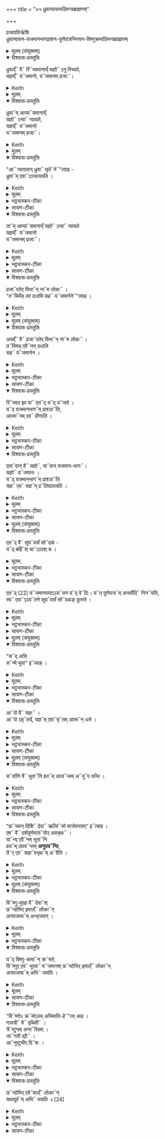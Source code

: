 +++
title = "०५ ध्रुवाप्यायनादिमन्त्रब्राह्मणम्"

+++

प्रजापतिर्ऋषिः  
ध्रुवाप्यायन-यजमानभागप्राशन-पूर्णपात्रनिनयन-विष्णुक्रमादिमन्त्रब्राह्मणम्

<details><summary>मूलम् (संयुक्तम्)</summary>

ध्रु॒वाव्ँ वै रिच्य॑मानाय्ँ य॒ज्ञोऽनु॑ रिच्यते य॒ज्ञय्ँयज॑मानो॒ यज॑मानम्प्र॒जा ध्रु॒वामा॒प्याय॑मानाय्ँ य॒ज्ञोऽन्वा प्या॑यते य॒ज्ञय्ँयज॑मानो॒ यज॑मानम्प्र॒जा आ प्या॑यतान्ध्रु॒वा घृ॒तेनेत्या॑ह ध्रु॒वामे॒वाऽऽप्या॑ययति॒ तामा॒प्याय॑मानाय्ँ य॒ज्ञोऽन्वा प्या॑यते य॒ज्ञय्ँयज॑मानो॒ यज॑मानम्प्र॒जाᳶ प्र॒जाप॑तेर्वि॒भान्नाम॑ लो॒कस्तस्मिँ॑ स्त्वा दधामि स॒ह यज॑माने॒नेति॑ [21]आ॒ह 
</details>

<details open><summary>विश्वास-प्रस्तुतिः</summary>

ध्रुवाव्ँ᳓ वै᳓ रि᳓च्यमानाय्ँ यज्ञो᳓ ऽनु रिच्यते,  
यज्ञय्ँ᳓ य᳓जमानो, य᳓जमानम् प्रजाः᳓।  
</details>

<details><summary>Keith</summary>

Through the emptying of the Dhruva the sacrifice is emptied,  
through the sacrifice the sacrificer,  
through the sacrificer offspring. 
</details>

<details><summary>मूलम्</summary>

ध्रु॒वाव्ँ वै रिच्य॑मानाय्ँ य॒ज्ञो ऽनु॑ रिच्यते,  
य॒ज्ञय्ँ यज॑मानो॒, यज॑मानम् प्र॒जाः।
</details>

<details open><summary>विश्वास-प्रस्तुतिः</summary>

ध्रुवा᳓म् आप्या᳓यमानाय्ँ  
यज्ञो᳓ ऽन्वा᳓ प्यायते,  
यज्ञय्ँ᳓ य᳓जमानो  
य᳓जमानम् प्रजाः᳓।
</details>

<details><summary>Keith</summary>

Through the swelling of the Dhruva, the sacrifice is made to swell,  
through the sacrifice the sacrificer,  
through the sacrificer offspring. 
</details>

<details><summary>मूलम्</summary>

ध्रु॒वाम् आ॒प्याय॑मानाय्ँ य॒ज्ञो ऽन्वा प्या॑यते,  
य॒ज्ञय्ँयज॑मानो॒ यज॑मानम्प्र॒जाः।
</details>

<details open><summary>विश्वास-प्रस्तुतिः</summary>

"आ᳓ प्यायतान् ध्रुवा᳓ घृते᳓ने᳓"त्याह -  
ध्रुवा᳓म् एवा᳓ऽऽप्याययति ।
</details>

<details><summary>Keith</summary>

'Let the Dhruva swell with ghee', he says; verily he makes the Dhruva to swell; 
</details>

<details><summary>मूलम्</summary>

आ प्या॑यतान्ध्रु॒वा घृ॒तेनेत्या॑ह - ध्रु॒वामे॒वाऽऽप्या॑ययति ।
</details>

<details><summary>भट्टभास्कर-टीका</summary>

1आप्यायताम् इति ध्रुवाया आप्यायमानाया अनुमन्त्रणम् । 
</details>

<details><summary>सायण-टीका</summary>

चतुर्थे शेषाहुत्यनुमन्त्रणमन्त्रा व्याख्याताः। पञ्चमे त्वाप्यायनादिमन्त्रा व्याख्यायन्ते। तत्राऽऽप्यायनमन्त्रं व्याख्यातुमन्वयव्यतिरेकाभ्यां प्रस्तौति-  

ध्रुवां वा इति। ध्रुवायां रिक्तायां यज्ञस्यासंपूर्त्या यजमानस्य फलाभावात्त-दीयप्रजाया अन्नाद्यभाव इति व्यतिरेकः। एवमन्वये योज्यम्।  
</details>

<details open><summary>विश्वास-प्रस्तुतिः</summary>

ता᳓म् आप्या᳓यमानाय्ँ यज्ञो᳓ ऽन्वा᳓ प्यायते  
यज्ञय्ँ᳓ य᳓जमानो  
य᳓जमानम् प्रजाः᳓। 
</details>

<details><summary>Keith</summary>

through its swelling the sacrifice is made to swell, through the sacrifice the sacri ficer, throuoh the sacrificer offspring. 
</details>

<details><summary>मूलम्</summary>

तामा॒प्याय॑मानाय्ँ य॒ज्ञोऽन्वा प्या॑यते य॒ज्ञय्ँयज॑मानो॒ यज॑मानम्प्र॒जा
</details>

<details><summary>भट्टभास्कर-टीका</summary>

तामाप्यायमानां स्तोतुमाह - ध्रुवां वा इत्यादि ॥ अनोर्लक्षणे कर्मप्रवचनीयत्वम् । रिचिर् रेचने, रौधादिकः, कर्मकर्तरि यक् व्यत्ययेनाद्युदात्तत्वम् । 'अचः कर्तृयकि' इति वा व्यत्ययेनानजन्तस्य भवति । श्यन्वा व्यत्ययेन । ओ प्यायी वृद्धौ । गतमन्यत् ॥
</details>

<details><summary>सायण-टीका</summary>

मन्त्रं व्याचष्टे - आ प्यायतिमिति।  
</details>

<details open><summary>विश्वास-प्रस्तुतिः</summary>

प्रजा᳓पतेर् विभा᳓न् ना᳓म लोकः᳓ ।  
"त᳓स्मिँस् त्वा दधामि सह᳓ य᳓जमानेने᳓"त्याह ।  
</details>

<details><summary>Keith</summary>

'Prajapati's is the world called Vibhan. In it I place thee along with the sacrificer', he says [1]; 
</details>

<details><summary>मूलम्</summary>

प्र॒जाप॑तेर्वि॒भान्नाम॑ लो॒कः ।  
तस्मिँ॑ स्त्वा दधामि स॒ह यज॑माने॒नेत्या॑ह ।  
</details>

<details><summary>मूलम् (संयुक्तम्)</summary>

अ॒यव्ँ वै प्र॒जाप॑तेर्वि॒भान्नाम॑ लो॒कस्तस्मि॑न्ने॒वैन॑न्दधाति स॒ह यज॑मानेन॒ रिच्य॑त इव॒ वा ए॒तद्यद्यज॑ते॒ यद्य॑जमानभा॒गम्प्रा॒श्ञात्या॒त्मान॑मे॒व प्री॑णात्ये॒तावा॒न्वै य॒ज्ञो यावा॑न्यजमानभा॒गो य॒ज्ञो यज॑मानो॒ यद्य॑जमानभा॒गम्प्रा॒श्ञाति॑ य॒ज्ञ ए॒व य॒ज्ञम्प्रति॑ष्ठापयति 
</details>

<details open><summary>विश्वास-प्रस्तुतिः</summary>

अयव्ँ᳓ वै᳓ प्रजा᳓पतेर् विभा᳓न् ना᳓म लोकः᳓ ।   
त᳓स्मिन्न् एवै᳓नन् दधाति  
सह᳓ य᳓जमानेन ।  
</details>

<details><summary>Keith</summary>

the world of Prajapati, named Vibhan, is this (world); verily he places it in it along with the sacrificer. 
</details>

<details><summary>मूलम्</summary>

अ॒यव्ँ वै प्र॒जाप॑तेर्वि॒भान्नाम॑ लो॒कः ।   
तस्मि॑न्ने॒वैन॑न्दधाति स॒ह यज॑मानेन ।  
</details>

<details><summary>भट्टभास्कर-टीका</summary>

2प्रजापतेर्विभानिति ॥ यजमानप्राशनमन्त्रः । अयं लोको मनुष्यलोकः सूर्यादिभिर्विविधं भातीति विभान् ।  
</details>

<details><summary>सायण-टीका</summary>

यजमानभागप्राशनमन्त्रं व्याचष्टे-  
प्रजापतेरिति। विशेषेण कर्मभूमित्वेन भातीति विभानयं भूलोकः। एनं यजमानभागम्।  
</details>

<details open><summary>विश्वास-प्रस्तुतिः</summary>

रि᳓च्यत इव वा᳓ एत᳓द् य᳓द् य᳓जते ।  
य᳓द् यजमानभाग᳓म् प्राश्ञा᳓ति,   
आत्मा᳓नम् एव᳓ प्रीणाति ।  
</details>

<details><summary>Keith</summary>

In that he sacrifices he is as it were emptied; in that he eats the sacrificer's portion, he fills himself.
</details>

<details><summary>मूलम्</summary>

रिच्य॑त इव॒ वा ए॒तद्यद्यज॑ते ।  
यद्य॑जमानभा॒गम्प्रा॒श्ञाति॒   
आ॒त्मान॑मे॒व प्री॑णाति ।  
</details>

<details><summary>भट्टभास्कर-टीका</summary>

रिच्यत इवेत्यादि । नियमैः कर्शितत्वात् रिच्यत इव यजमानः । स आत्मीयभागप्राशनेनात्मानं तर्पयति ।  
</details>

<details><summary>सायण-टीका</summary>

यजमानस्य रिक्तीकरणनिवारणेन भागप्राशनं प्रशंसति-  
रिच्‍यत इति। यजत इति यत्, एतेन पुरोडाशाज्यसांनाय्यद्रव्यहोमे यजमानो रिक्त इव भवति। भागप्राशनेन तु प्रीतस्तं क्लेशं जहाति। 
</details>

<details open><summary>विश्वास-प्रस्तुतिः</summary>

एता᳓वान् वै᳓ यज्ञो᳓, या᳓वान् यजमान-भागः᳓।  
यज्ञो᳓ य᳓जमानः ।  
य᳓द् यजमानभाग᳓म् प्राश्ञा᳓ति   
यज्ञ᳓ एव᳓ यज्ञ᳓म् प्र᳓तिष्ठापयति ।  
</details>

<details><summary>Keith</summary>

The sacrifice is the size of the sacrificer's portion,  
the sacrificer is the sacrifice;  
in that he eats the sacrificer's portion,  
he places the sacrifice in the sacrifice. 
</details>

<details><summary>मूलम्</summary>

ए॒तावा॒न् वै य॒ज्ञो यावा॑न् यजमानभा॒गः।  
य॒ज्ञो यज॑मानः ।  
यद्य॑जमानभा॒गम्प्रा॒श्ञाति॒   
य॒ज्ञ ए॒व य॒ज्ञम्प्रति॑ष्ठापयति ।  
</details>

<details><summary>भट्टभास्कर-टीका</summary>

एतावानित्यादि । प्राधान्याद्यज्ञो यजमान इति तदधीनत्वात्तन्निवृत्तेः ॥
</details>

<details><summary>सायण-टीका</summary>

यज्ञप्रतिष्ठाहेतुत्वेनापि तदेव प्रशंसति-  
एतावानिति। यजमानस्य भागो यावानस्ति एतावानेवेह लोके यजमान-स्योपयुक्तो यज्ञोऽवशिष्टस्य देवैत्विग्भिश्च भक्ष्यमाणत्वात्। स्वयं च यज्ञस्वामित्वेन यज्ञात्मकः। तथा सति यजमानेन भागे प्राशिते यज्ञ एव यज्ञः प्रतिष्ठापितो भवति।  
</details>

<details><summary>मूलम् (संयुक्तम्)</summary>

ए॒तद्वै सू॒यव॑सँ॒ सोद॑कय्ँ॒यद्ब॒र्हिश्चाऽऽप॑श्चै॒तत् [22]यज॑मानस्या॒ऽऽयत॑नय्ँ॒यद्वेदि॒र्यत्पू॑र्णपा॒त्रम॑न्तर्वे॒दि नि॒नय॑ति॒ स्व ए॒वाऽऽयत॑ने सू॒यव॑सँ॒ सोद॑कङ्कुरुते 
</details>

<details open><summary>विश्वास-प्रस्तुतिः</summary>

एत᳓द् वै᳓ सूय᳓वसँ सो᳓दकं -  
य᳓द् बर्हि᳓श् चा᳓ऽऽपश् च ।  
</details>

<details><summary>मूलम्</summary>

ए॒तद्वै सू॒यव॑सँ॒ सोद॑कं॒ यद्ब॒र्हिश्चाऽऽप॑श्च ।  
</details>

<details><summary>भट्टभास्कर-टीका</summary>

3एतद्वा इत्यादि ॥ पूणपात्रविधिः । सूयवसं सोदकं चानेनेतत्क्रियते, यद्बर्हिश्चापश्च संयोज्यन्ते । 
</details>

<details><summary>सायण-टीका</summary>

पूर्णपात्रस्य निनयनं विधातुं प्रस्तौति –  
एतद्वा इति। 
</details>

<details open><summary>विश्वास-प्रस्तुतिः</summary>

एत᳓द् [22] य᳓जमानस्याऽऽय᳓तनं य᳓द् वे᳓दिः। 
य᳓त् पूर्णपात्र᳓म् अन्तर्वेदि᳓ निन᳓यति,   
स्व᳓ एवा᳓ऽऽय᳓तने सूय᳓वसँ सो᳓दकङ् कुरुते ।  
</details>

<details><summary>Keith</summary>

There is good grass and good water where the strew and the waters are [2];  
the Vedi is the abode of the sacrificer;  
in that he places the full bowl within the Vedi, he establishes good grass and good water in his own abode. 
</details>

<details><summary>मूलम्</summary>

ए॒तत् [22] यज॑मानस्या॒ऽऽयत॑नय्ँ॒ यद्वेदिः॑। 
यत्पू॑र्णपा॒त्रम॑न्तर्वे॒दि नि॒नय॑ति॒,   
स्व ए॒वाऽऽयत॑ने सू॒यव॑सँ॒ सोद॑कङ्कुरुते ।  
</details>

<details><summary>भट्टभास्कर-टीका</summary>

किञ्च - एतद्यजमानस्यायतनं गृहं यद्वेदिः तस्माद्यदिदमन्तर्वेदि प्रणीतासु पूर्णपात्रमानयति तदेतत्स्व एवायतने आत्मार्थं सूयवसं सोदकं च कुरुते ॥
</details>

<details><summary>सायण-टीका</summary>
वेदेर्हविर्धारणेन यजमानस्थानत्वम्। एतच्च स्थानं बर्हिषाऽऽ-स्तीर्णत्वात्समीचीनतृणोपेतं प्रणीतानामत्र स्थापितत्वादुदकोपेतं च।  

विधत्ते-  
यत्पूर्णपात्रमिति। सूवयसं तृणसमृद्धिं सोदमुकदसमृद्धिं च कुरुते।  
</details>

<details><summary>मूलम् (संयुक्तम्)</summary>

सद॑सि॒ सन्मे॑ भूया॒ इत्या॒हाऽऽपो॒ वै य॒ज्ञ आपो॒ऽमृतय्ँ॑ य॒ज्ञमे॒वामृत॑मा॒त्मन्ध॑त्ते 
</details>

<details open><summary>विश्वास-प्रस्तुतिः</summary>

"स᳓द् असि  
स᳓न्मे भूया" इ᳓त्याह ।  
</details>

<details><summary>Keith</summary>

'Thou art real, be real for me', he says;
</details>

<details><summary>मूलम्</summary>

सद॑सि॒ सन्मे॑ भूया॒ इत्या॑ह ।  
</details>

<details><summary>भट्टभास्कर-टीका</summary>

4तत्र सदसि सन्मे इति पूर्णपात्र अनीयमाने यजमानो जपति ॥
</details>

<details><summary>सायण-टीका</summary>

निनयनमन्त्रं व्याचष्टे-  
सदसिति। 
</details>

<details open><summary>विश्वास-प्रस्तुतिः</summary>

आ᳓पो वै᳓ यज्ञः᳓ ।   
आ᳓पो ऽमृ᳓तय्ँ, यज्ञ᳓म् एवा᳓मृ᳓तम् आत्म᳓न् धत्ते ।  
</details>

<details><summary>Keith</summary>

the sacrifice is the waters,  
ambrosia is the water;  
verily he bestows upon himself the sacrifice and the waters. 
</details>

<details><summary>मूलम्</summary>

आपो॒ वै य॒ज्ञः ।   
आपो॒ऽमृतय्ँ॑ य॒ज्ञमे॒वामृत॑मा॒त्मन्ध॑त्ते ।  
</details>

<details><summary>भट्टभास्कर-टीका</summary>

आपो वा इत्यादि । गतम् । यज्ञममृतं चात्मनि स्थापयति अनेन मन्त्रेण । सदादिपदैर्यज्ञामृते अभिधीयेते इति भावः ॥
</details>

<details><summary>सायण-टीका</summary>

अपां यज्ञसाधनत्वाद्यज्ञत्वं, जीवनहेतुत्वाच्चामृतत्वं, तस्मादपोऽ-भिलक्ष्य सन्मे भूया इत्युक्ते सति यज्ञरूपममृतं स्वस्मिन्धारयति।
</details>

<details><summary>मूलम् (संयुक्तम्)</summary>

सर्वा॑णि॒ वै भू॒तानि॑ व्र॒तमु॑प॒यन्त॒मनूप॑ यन्ति॒ प्राच्या॑न्दि॒शि दे॒वा ऋ॒त्विजो॑ मार्जयन्ता॒मित्या॑है॒ष वै द॑र्शपूर्णमा॒सयो॑रवभृ॒थः [23]यान्ये॒वैन॑म्भू॒तानि॑ व्र॒तमु॑प॒यन्त॑मनूप॒यन्ति॒ तैरे॒व स॒हाव॑भृ॒थमवै॑ति 
</details>

<details open><summary>विश्वास-प्रस्तुतिः</summary>

स᳓र्वाणि वै᳓ भूता᳓नि व्रत᳓म् उपय᳓न्तम् अ᳓नू᳓प यन्ति ।  
</details>

<details><summary>Keith</summary>

All creatures attend him who is performing the vow. 
</details>

<details><summary>मूलम्</summary>

सर्वा॑णि॒ वै भू॒तानि॑ व्र॒तमु॑प॒यन्त॒मनूप॑ यन्ति ।  
</details>

<details><summary>भट्टभास्कर-टीका</summary>

5सर्वाणीत्यादि ॥ व्रतोपायनकाल एवैनमनु सर्वाणि भूतानि देवादीनि उपयन्ति उपगच्छन्ति । इदानीं तैस्सर्वैस्सहावभृथमवैति ।  
</details>

<details><summary>सायण-टीका</summary>

व्युत्सेचनमन्त्रं व्याचष्टे-  
सर्वाणीति। यो यजमानो यज्ञव्रतमुपैति तमनु देवपित्रादीनि सर्वाणि भूतानि व्रतं प्रारभन्ते। अतो देवपित्रादिमार्जनप्रतिपादकेनानेन मन्त्रेण तैः सर्वैर्भूतैः सहैवावभृथं प्राप्नोति।  
</details>

<details open><summary>विश्वास-प्रस्तुतिः</summary>

"प्रा᳓च्यान् दिशि᳓ देवा᳓ ऋत्वि᳓जो मार्जयन्ताम्" इ᳓त्याह ।  
एष᳓ वै᳓ दर्शपूर्णमास᳓योर् अवभृथः᳓ ।   
या᳓न्य् एवै᳓नम् भूता᳓नि  
व्रत᳓म् उपय᳓न्तम् **अनूपय᳓न्ति**,   
तै᳓र् एव᳓ सहा᳓वभृथ᳓म् अ᳓वैति ।  
</details>

<details><summary>Keith</summary>

'In the eastern quarter may the gods, the priests, make (me) bright', he says;  
this is the concluding bath of the new and full moon sacrifices [3].  
He goes to the bath along with the creatures which attend him as he performs the vow. 
</details>

<details><summary>मूलम्</summary>

प्राच्या॑न्दि॒शि दे॒वा ऋ॒त्विजो॑ मार्जयन्ता॒मित्या॑ह ।  
ए॒ष वै द॑र्शपूर्णमा॒सयो॑रवभृ॒थः ।   
यान्ये॒वैन॑म्भू॒तानि॑ व्र॒तमु॑प॒यन्त॑मनूप॒यन्ति॒
तैरे॒व स॒हाव॑भृ॒थमवै॑ति ।  
</details>

<details><summary>भट्टभास्कर-टीका</summary>

कः पुनरयमवभृथ इत्याह – प्राच्यामित्यादि । अनेन मन्त्रेण यद्दिशां व्युत्सेचनम् ॥
</details>

<details><summary>मूलम् (संयुक्तम्)</summary>

विष्णु॑मुखा॒ वै दे॒वाश्छन्दो॑भिरि॒माल्ँ लो॒कान॑नपज॒य्यम॒भ्य॑जय॒न् यद्वि॑ष्णुक्र॒मान्क्रम॑ते॒ विष्णु॑रे॒व भू॒त्वा यज॑मान॒श्छन्दो॑भिरि॒माल्ँ लो॒कान॑नपज॒य्यम॒भि ज॑यति॒ विष्णो॒ᳵ क्रमो॑ऽस्यभिमाति॒हेत्या॑ह गाय॒त्री वै पृ॑थि॒वी त्रैष्टु॑भम॒न्तरि॑क्ष॒ञ्जाग॑ती॒ द्यौरानु॑ष्टुभी॒र्दिश॒श्छन्दो॑भिरे॒वेमाल्ँ लो॒कान् य॑थापू॒र्वम॒भि ज॑यति ॥ [24]
</details>

<details open><summary>विश्वास-प्रस्तुतिः</summary>

वि᳓ष्णु-मुखा वै᳓ देवा᳓श्  
छ᳓न्दोभिर् इमाल्ँ᳓ लोका᳓न्  
अनपजय्य᳓म् अभ्य᳙जयन् ।  
</details>

<details><summary>Keith</summary>

Headed by Visnu the gods won these worlds by the metres so as to be irrecoverable;
</details>

<details><summary>मूलम्</summary>

विष्णु॑मुखा॒ वै दे॒वाश्छन्दो॑भिरि॒माल्ँ लो॒कान॑नपज॒य्यम॒भ्य॑जयन् ।  
</details>

<details><summary>भट्टभास्कर-टीका</summary>

6विष्णुमुखा इत्यादि ॥ विष्णुक्रमाणां क्रमणविधिः । ते च 'विष्णोः क्रमोसि' इत्यादयः । विष्णुमुखाः विष्णुप्रधानाः । अनपजय्यमन्यैरपजेतुमशक्यम् । क्रियाविशेषणम्, 'अचो यत्' 'क्षय्यजय्यौ शक्यार्थे' इति अयादेशः, 'ययतोश्चातदर्थे' इत्युत्तरपदान्तोदात्तत्वम् ।  

<details><summary>सायण-टीका</summary>

विष्णुक्रमान्विधत्ते-  
विष्णुमुखा इति। देवाः पूर्वं स्वेषु विष्णुमेव मुख्यं कृत्वा छन्दोभिमानिदेवैः सहिता अन्यैर्जेतुं यथा न शक्यते तथा लोकानजयन्। 
</details>
</details>

<details open><summary>विश्वास-प्रस्तुतिः</summary>

य᳓द् विष्णु-क्रमा᳓न् क्र᳓मते,  
वि᳓ष्णुर् एव᳓ भूत्वा᳓ य᳓जमानश्
छ᳓न्दोभिर् इमाल्ँ᳓ लोका᳓न्  
अनपजय्य᳓म् अभि᳓ जयति ।
</details>

<details><summary>Keith</summary>

in that he takes the steps of Visnu the sacrificer becoming Visnu wins these worlds by the metres so as to be irrecoverable. 
</details>

<details><summary>मूलम्</summary>

यद्वि॑ष्णुक्र॒मान्क्रम॑ते॒ विष्णु॑रे॒व भू॒त्वा यज॑मान॒श्
छन्दो॑भिरि॒माल्ँ लो॒कान॑नपज॒य्यम॒भि ज॑यति ।  

</details>

<details><summary>सायण-टीका</summary>

अतो यजमानो विष्णुक्रमान्क्रमत इति यत्स विष्णुरेव भूत्वेमाल्ँ लोकानभिजयति।  
</details>

<details open><summary>विश्वास-प्रस्तुतिः</summary>

"वि᳓ष्णोᳵ क्र᳓मोऽस्य् अभिमाति-हे᳓"त्य् आह ।  
गायत्री᳓ वै᳓ पृथिवी᳓ ।  
त्रै᳓ष्टुभम् अन्त᳓रिक्षम्  ।  
जा᳓गती द्यौः᳓ ।  
आ᳓नुष्टुभीर् दि᳓शः ।  
</details>

<details><summary>Keith</summary>

'Thou art the step of Visnu, smiting imprecations', he says; the earth is the Gayatri, the atmosphere is connected with the Tristubh, the sky is the Jagati, the quarters are connected with the Anustubh; 
</details>

<details><summary>मूलम्</summary>

विष्णो॒ᳵ क्रमो॑ऽस्यभिमाति॒हेत्या॑ह ।  
गा॒य॒त्री वै पृ॑थि॒वी ।  
त्रैष्टु॑भम॒न्तरि॑क्षम्  ।  
जाग॑ती॒ द्यौः ।  
आनु॑ष्टुभी॒र्दिशः॑ ।  
</details>

<details><summary>भट्टभास्कर-टीका</summary>

विष्णोः क्रमोसीति । चतुर्णां क्रमाणां ग्रहणम् । त्रिष्टुब्जगत्यनुष्टुप्शब्देभ्य उत्सादित्वादञ् । आनुष्टुभीः अनुष्टुब्भ्यः । 'वा छन्दसि' इति पूर्वसवर्णदीर्घत्वम् ।  
</details>

<details><summary>सायण-टीका</summary>

तत्रत्यान्मन्त्रान्व्याचष्टे-  
विष्णोः क्रम इति। 
</details>

<details open><summary>विश्वास-प्रस्तुतिः</summary>

छ᳓न्दोभिर् एवे᳓माल्ँ᳓ लोका᳓न्  
यथापूर्व᳓म् अभि᳓ जयति ॥ [24]
</details>

<details><summary>Keith</summary>

verily by the metres he wins these worlds in order.
</details>

<details><summary>मूलम्</summary>

छन्दो॑भिरे॒वेमाल्ँ लो॒कान् य॑थापू॒र्वम॒भि ज॑यति ॥ [24] 
</details>

<details><summary>भट्टभास्कर-टीका</summary>

छन्दोभिरेवेत्यादि । गायत्र्यादयः पृथिव्यादीनां कारणानि ; कारणेन च कार्यजयस्सुकर इति भावः ।  

यथापूर्वमिति । अनपजय्यमित्यर्थः । अनुक्रमेण वा ॥

इति सप्तमे पञ्चमोनुवाकः ॥  
</details>

<details><summary>सायण-टीका</summary>

गायत्रादिच्छन्दोदेवानां पृथिव्यादिलोकस्वामित्वेन तैः सह लोकानां जेतुं शक्यतया मन्त्रेषु गायत्रेण छन्दसेत्यादि पठितमित्यभिप्रायः॥

इति श्रीमत्सायणाचार्यविरचिते माधवीये वेदार्थप्रकाशे कृष्णयजुर्वेदीय-तैत्तिरीयसंहिताभाष्ये प्रथमकाण्डे सप्तमप्रपाठके  
पञ्चमोऽनुवाकः॥५॥
</details>
